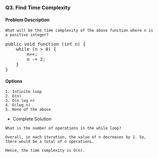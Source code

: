 ### Q3. Find Time Complexity
#### Problem Description
```text
What will be the time complexity of the above function where n is 
a positive integer?
```
<pre>public void function (int n) {
    while (n &gt; 0) {
        n++;
        n -= 2;
    }
}
</pre>

#### Options
```text
1. Infinite loop
2. O(n)
3. O(n log n)
4. O(log n)
5. None of the above
```

* Complete Solution
```text
What is the number of operations in the while loop?

Overall, in each iteration, the value of n decreases by 1. So, 
there would be a total of n operations.

Hence, the time complexity is O(n).
```

